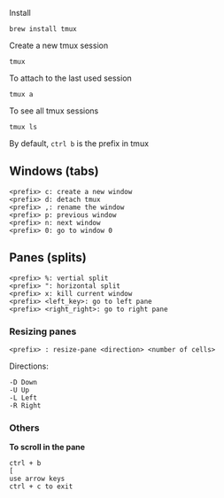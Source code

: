 Install
```
brew install tmux
```

Create a new tmux session
```
tmux
```

To attach to the last used session
```
tmux a
```

To see all tmux sessions
```
tmux ls
```

By default, `ctrl b` is the prefix in tmux


## Windows (tabs)
```
<prefix> c: create a new window
<prefix> d: detach tmux
<prefix> ,: rename the window
<prefix> p: previous window
<prefix> n: next window
<prefix> 0: go to window 0
```

## Panes (splits)
```
<prefix> %: vertial split
<prefix> ": horizontal split
<prefix> x: kill current window
<prefix> <left_key>: go to left pane
<prefix> <right_right>: go to right pane
```

### Resizing panes
```
<prefix> : resize-pane <direction> <number of cells>
```

Directions:
```
-D Down
-U Up
-L Left
-R Right
```

### Others

__To scroll in the pane__

```
ctrl + b
[
use arrow keys
ctrl + c to exit
```
